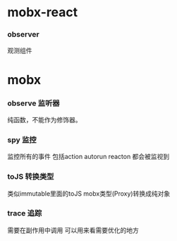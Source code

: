 # mobx-react

### observer
观测组件

# mobx

### observe 监听器
纯函数，不能作为修饰器。
### spy 监控
监控所有的事件 包括action  autorun reacton 都会被监视到
### toJS 转换类型
类似immutable里面的toJS
mobx类型(Proxy)转换成纯对象
### trace 追踪
需要在副作用中调用 可以用来看需要优化的地方